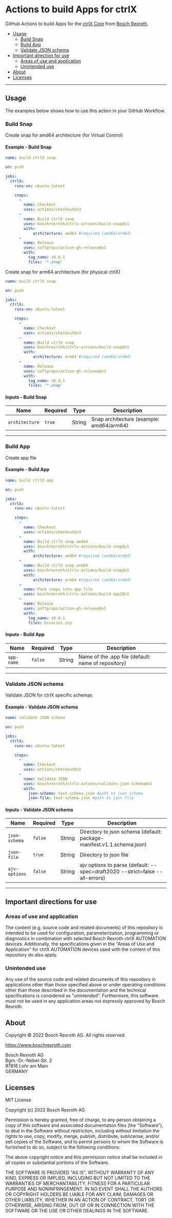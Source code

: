 # Actions to build Apps for ctrlX
GitHub Actions to build Apps for the [ctrlX Core](https://apps.boschrexroth.com/microsites/ctrlx-automation/en/portfolio/ctrlx-core/) from [Bosch Rexroth](https://www.boschrexroth.com/).

* [Usage](#usage)
  * [Build Snap](#build-snap)
  * [Build App](#build-app)
  * [Validate JSON schema](#validate-json-schema)
* [Important direction for use](#important-direction-for-use)
  * [Areas of use and application](#areas-of-use-and-application)
  * [Unintended use](#unintended-use)
* [About](#about)
* [Licenses](#licenses)

___

## Usage
The examples below shows how to use this action in your GitHub Workflow. 

### Build Snap
Create snap for amd64 architecture (for Virtual Control)

#### Example - Build Snap
```yaml
name: build ctrlX snap

on: push

jobs:
  ctrlX:
    runs-on: ubuntu-latest

    steps:
      - 
        name: Checkout
        uses: actions/checkout@v3
      - 
        name: Build ctrlX snap
        uses: boschrexroth/ctrlx-actions/build-snap@v1
        with: 
            architecture: amd64 #required (amd64/arm64)
      - 
        name: Release
        uses: softprops/action-gh-release@v1
        with:
          tag_name: v0.0.1
          files: '*.snap'
```

Create snap for arm64 architecture (for physical ctrlX)
```yaml
name: build ctrlX snap

on: push

jobs:
  ctrlX:
    runs-on: ubuntu-latest

    steps:
      - 
        name: Checkout
        uses: actions/checkout@v3
      - 
        name: Build ctrlX snap
        uses: boschrexroth/ctrlx-actions/build-snap@v1
        with: 
            architecture: arm64 #required (amd64/arm64)
      - 
        name: Release
        uses: softprops/action-gh-release@v1
        with:
          tag_name: v0.0.1
          files: '*.snap'
```

#### Inputs - Build Snap
| Name           | Required   | Type    | Description                                                                    |
|----------------|------------|---------|--------------------------------------------------------------------------------|
| `architecture` | `true`     | String  | Snap architecture (example: amd64/arm64)                                       |

___

### Build App
Create app file 

#### Example - Build App
```yaml
name: build ctrlX app

on: push

jobs:
  ctrlX:
    runs-on: ubuntu-latest

    steps:
      - 
        name: Checkout
        uses: actions/checkout@v3
      -
        name: Build ctrlX snap amd64
        uses: boschrexroth/ctrlx-actions/build-snap@v1
        with:
            architecture: amd64 #required (amd64/arm64)
      -
        name: Build ctrlX snap arm64
        uses: boschrexroth/ctrlx-actions/build-snap@v1
        with:
            architecture: arm64 #required (amd64/arm64)
      -
        name: Pack snaps into app file
        uses: boschrexroth/ctrlx-actions/build-app2@v1
      - 
        name: Release
        uses: softprops/action-gh-release@v1
        with:
          tag_name: v0.0.1
          files: binaries.zip
```

#### Inputs - Build App
| Name           | Required   | Type    | Description                                                                    |
|----------------|------------|---------|--------------------------------------------------------------------------------|
| `app-name`     | `false`    | String  | Name of the .app file (default: name of repository)                            |

___

### Validate JSON schema
Validate JSON for ctrlX specific schemas

#### Example - Validate JSON schema
```yaml
name: validate JSON schema

on: push

jobs:
  ctrlX:
    runs-on: ubuntu-latest

    steps:
      - 
        name: Checkout
        uses: actions/checkout@v3
      - 
        name: Validate JSON
        uses: boschrexroth/ctrlx-actions/validate-json-schema@v1
        with:
          json-schema: test-schema.json #path to json schema
          json-file: test-schema.json #path to json file
```

#### Inputs - Validate JSON schema
| Name           | Required   | Type    | Description                                                                    |
|----------------|------------|---------|--------------------------------------------------------------------------------|
| `json-schema`  | `false`    | String  | Directory to json schema (default: package-manifest.v1.1.schema.json)          |
| `json-file`    | `true`     | String  | Directory to json file                                                         |
| `ajv-options`  | `false`    | String  | ajv options to parse (default: --spec=draft2020 --strict=false --all-errors)   |

___

## Important directions for use

### Areas of use and application

The content (e.g. source code and related documents) of this repository is intended to be used for configuration, parameterization, programming or diagnostics in combination with selected Bosch Rexroth ctrlX AUTOMATION devices.
Additionally, the specifications given in the "Areas of Use and Application" for ctrlX AUTOMATION devices used with the content of this repository do also apply.

### Unintended use

Any use of the source code and related documents of this repository in applications other than those specified above or under operating conditions other than those described in the documentation and the technical specifications is considered as "unintended". Furthermore, this software must not be used in any application areas not expressly approved by Bosch Rexroth.

## About

Copyright © 2022 Bosch Rexroth AG. All rights reserved.

<https://www.boschrexroth.com>

Bosch Rexroth AG  
Bgm.-Dr.-Nebel-Str. 2  
97816 Lohr am Main  
GERMANY  

## Licenses

MIT License

Copyright (c) 2022 Bosch Rexroth AG

Permission is hereby granted, free of charge, to any person obtaining a copy
of this software and associated documentation files (the "Software"), to deal
in the Software without restriction, including without limitation the rights
to use, copy, modify, merge, publish, distribute, sublicense, and/or sell
copies of the Software, and to permit persons to whom the Software is
furnished to do so, subject to the following conditions:

The above copyright notice and this permission notice shall be included in all
copies or substantial portions of the Software.

THE SOFTWARE IS PROVIDED "AS IS", WITHOUT WARRANTY OF ANY KIND, EXPRESS OR
IMPLIED, INCLUDING BUT NOT LIMITED TO THE WARRANTIES OF MERCHANTABILITY,
FITNESS FOR A PARTICULAR PURPOSE AND NONINFRINGEMENT. IN NO EVENT SHALL THE
AUTHORS OR COPYRIGHT HOLDERS BE LIABLE FOR ANY CLAIM, DAMAGES OR OTHER
LIABILITY, WHETHER IN AN ACTION OF CONTRACT, TORT OR OTHERWISE, ARISING FROM,
OUT OF OR IN CONNECTION WITH THE SOFTWARE OR THE USE OR OTHER DEALINGS IN THE
SOFTWARE.